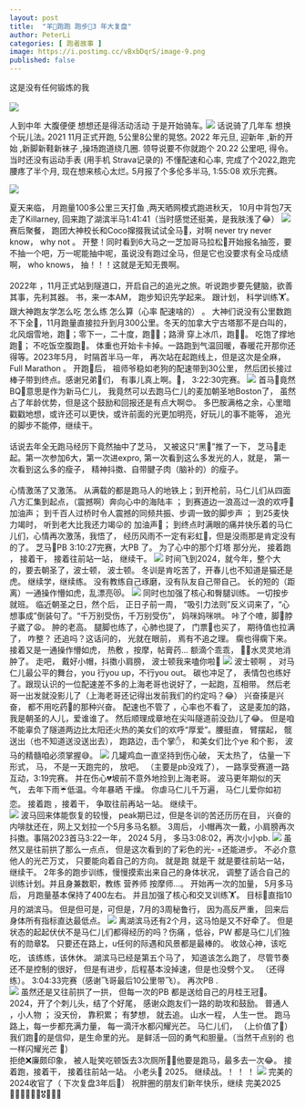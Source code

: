 ```yaml
---
layout: post
title:  "⽺🐑跑跑 跑步🏃3 年⼤复盘"
author: PeterLi
categories: [ 跑者故事 ]
image: https://i.postimg.cc/vBxbDqrS/image-9.png
published: false
---
```


这是没有任何锻炼的我<br/><br/>
![](https://i.postimg.cc/bNtD4g4g/peter-Image1.png)

⼈到中年 ⼤腹便便 想想还是得活动活动 于是开始骑⻋｡
![](../assets/images/posts/peter/image.png)
话说骑了⼏年⻋ 想换个玩⼉法｡
2021 11⽉正式开跑,  5公⾥8公⾥的晃悠｡ 2022 年元旦, 迎新年 ,新的开始 ,新脚新鞋新袜⼦  ,操场跑道绕⼏圈. 领导说要不你就跑个 20.22 公⾥吧, 得令｡ 当时还没有运动⼿表 (⽤⼿机 Strava记录的) 不懂配速和⼼率, 完成了个2022,跑完腰疼了半个⽉, 现在想来核⼼太烂｡ 5⽉报了个多伦多半⻢, 1:55:08 欢乐完赛｡

![](../assets/images/posts/peter/image-1.png)



夏天来临， 月跑量100多公里三天打鱼 ,两天晒网模式跑进秋天， 10月中背包7天走了Killarney, 回来跑了湖滨半马1:41:41（当时感觉还挺美，是我肤浅了😂）
![](../assets/images/posts/peter/image-2.png)
赛后聚餐， 跑团大神校长和Coco撺掇我试试全马🐎，对啊 never try never know， why not  。 开整！同时看到6大马之一芝加哥马拉松🏃开始报名抽签，要不抽一个吧，万一呢能抽中呢，虽说没有跑过全马，但是它也没要求有全马成绩啊， who knows， 抽！！！这就是无知无畏啊。<br/><br/>
2022年 ，11月正式站到隧道口，开启自己的追光之旅。听说跑步要先健脑，欲善其事，先利其器。 书，来一本AM， 跑步知识先学起来。 跟计划， 科学训练🏋️。 跟大神跑友学怎么吃 怎么练 怎么算（心率 配速啥的） 。  大神们说没有公里数跑不下全🐎，11月跑量直接拉升到月300公里。冬天的加拿大宁古塔那不是白叫的， 北风烟雪地，跑🏃；零下一，二十度，跑🏃‍♀️；路滑 穿上冰爪，跑🏃‍♀️。 吃饱了撑地跑🏃； 不吃饭空腹跑🏃。 体重也开始卡卡掉。一路跑到气温回暖，春暖花开那你还得等。2023年5月， 时隔首半马一年， 再次站在起跑线上，但是这次是全麻，Full Marathon 。 开跑🏃后， 祖师爷稳如老狗的配速带到30公里， 然后团长接过棒子带到终点。感谢兄弟👬们， 有事儿真上啊。🫶， 3:22:30完赛。
![](../assets/images/posts/peter/image-3.png)
 首马🐎竟然BQ🤩意思是作为新马仁儿， 我竟然可以去跑马仁儿的麦加朝圣地Boston了， 虽然占了年龄优势，但是这个鼓励和回报还是有点大啊😍。 多巴胺满格之余，心里暗戳戳地想，或许还可以更快，或许前面的光更加明亮，好玩儿的事不能等， 追光的脚步不能停，继续干。<br/><br/>
话说去年全无跑马经厉下竟然抽中了芝马， 又被这只“黑👋”推了一下， 芝马🐎走起。第一次参加6大，第一次进expro, 第一次看到这么多发光的人，就是， 第一次看到这么多的瘦子， 精神抖擞、自带腱子肉（脑补的）的瘦子。 <br/><br/>
心情激荡了又激荡。 从满载的都是跑马人的地铁上；到开枪前，马仁儿们从四面八方汇集到起点，（震撼啊）奔向心中的海陆丰 ； 到赛道边一浪高过一浪的欢呼🎉加油声； 到千百人过桥时令人震撼的同频共振、步调一致的脚步声 ； 到25麦快力竭时， 听到老大比我还力竭😛的 加油声👏； 到终点时满眼的痛并快乐着的马仁儿们，心情再次激荡，我悟了， 经历风雨不一定有彩虹🌈，但是没雨那是肯定没有的了。 芝马🐎PB 3:10:27完赛，大PB 了。 为了心中的那个灯塔 那分光， 接着跑 ， 接着干， 接着往前站一站， 继续干。 
![](../assets/images/posts/peter/image-4.png)
时间飞到2024，就今年，整个大的，要去朝圣了，波士顿， 波士顿。 冬训是肯吃苦了，开春儿也不知道是猫还是虎。 继续学，继续练。 没有教练自己琢磨，没有队友自己带自己。 长的短的（距离）一通操作懵如虎，乱漂亮😻。 
![](../assets/images/posts/peter/image-5.png)
同时也加强了核心和臀腿训练。 一切按步就班。 临近朝圣之日，然个后， 正日子前一周， “吸引力法则”反义词来了，“心想事成”倒装句了。“千万别受伤，千万别受伤”， 妈咪妈咪哄。 咔了个喳，脚🦶脖子崴了😩。 肿的老高。 腿脚也练了，心肺也提了， 门票🎫也买了， 期待值也拉满了， 咋整？ 还追吗？这话问的， 光就在眼前， 焉有不追之理。 瘸也得瘸下来。接着又是一通操作懵如虎， 热敷 ，按摩，帖膏药… 额滴个乖乖， 🦶🦶水灵灵地消肿了。 走吧， 戴好小帽，抖擞小肩膀， 波士顿我来嗑你啦🫵
![](../assets/images/posts/peter/image-6.png)
波士顿啊 ， 对马仁儿最公平的舞台，you 行you up，不行you out。 碳也冲足了， 表情包也练好了。跟现认识的一位配速差不多的上海老哥也说好了，一起跑，互相带。 然后老哥一出发就没影儿了（上海老哥还记得出发前我们的约定吗？😂）     兴奋揍是兴奋， 都不用吃药💊的那种兴奋。 配速也不管了 ，心率也不看了， 这是麦加的路， 我是朝圣的人儿，爱谁谁了。 然后顺理成章地在尖叫隧道前没劲儿了😂。 但是咱不能辜负了隧道两边比太阳还火热的美女们的欢呼“厚爱”。腰挺直， 臂摆起， 髋送出（也不知道送没送出去）， 跑路边，击个掌✋， 和美女们比个ye 和个影， 波马的精髓咱必须掌握😅。 
![](../assets/images/posts/peter/image-7.png)
几罐鸡血一直坚持到伤心破， 天太热了， 估量一下形式， 马， 不是一天跑完的， 放吧。 （主要是pb没戏了）， 一路享受赛道一路互动，3:19完赛。 并在伤心💔坡前不意外地捡到上海老哥。 波马更年期似的天气， 去年下雨☔️低温。今年暴晒 干燥。  你虐马仁儿千万遍， 马仁儿爱你如初恋。 接着跑  ，接着干， 争取往前再站一站。 继续干。  
![](../assets/images/posts/peter/image-8.png)
波马回来体能恢复的较慢， peak期已过，但是冬训的苦还历历在目， 兴奋的内啡肽还在，网上又划拉一个5月多马名额。 3周后， 小帽再次一戴，小肩膀再次抖擞。事隔2023首马3:22一年， 2024 5月， 多马3:08:02，再次小小pb. 
![](../assets/images/posts/peter/image-9.png)
虽然又是往前拱了那么一点点， 但是这次看到的了彩色的光- =还能进步。 不必介意他人的光芒万丈， 只要能向着自己的方向。 就是跑  就是干  就是要往前站一站， 继续干。 
2年多的跑步训练，慢慢摸索出来自己的身体状况， 调整了适合自己的训练计划。并且身兼数职，教练 营养师 按摩师…。 开始再一次的加量， 5月多马后， 月跑量基本保持了400左右。 并且加强了核心和交叉训练🏋️。 目标🎯直指10月的湖滨马。 但是但可是，可但是，7月的3周秘鲁行， 因为高反严重， 回来后身体所有指标直达最低点。 
![](../assets/images/posts/peter/image-10.png)
离湖滨马还有2个月，这马怕是又不好牵了。 但是状态的起起伏伏不是马仁儿们都得经历的吗？伤痛 ，低谷，PW 都是马仁儿们独有的勋章🎖️。  只要还在路上，u任何的际遇和风景都是最棒的。 收敛心神，该吃吃， 该练练，该休休。 湖滨马已经是第五个马了， 知道该怎么跑了， 尽管节奏还不是控制的很好， 但是有进步，后程基本没掉速，但是也没劈个叉。 （还得练）。  3:04:33完赛（感谢飞哥最后10公里带飞）。 再次PB .     
![](../assets/images/posts/peter/image-11.png)
虽然还是又往前拱了一拱， 但每一次的PB 都是送给自己的月桂王冠👑。2024，开了个刺儿头，结了个好尾， 感谢众跑友们一路的助攻和鼓励。 
普通人 ，小人物 ； 没天份， 靠积累； 有梦想， 就去追。 山水一程， 人生一世。 跑马路上，每一步都充满力量， 每一滴汗水都闪耀光芒。 
马仁儿们， （上价值了🤣）我们跑🏃的是信仰，是生命里的光。 是鲜活一回的勇气和胆量。（当然干点别的 也一样闪耀光芒  🤗）  
拒绝❌廉颇印象， 被人耻笑吃顿饭去3次厕所🚽😎他要是跑马，最多去一次😂。 
接着跑，接着干， 接着往前站一站。  小老头👴 2025。 继续战。！ ！ ！
![](../assets/images/posts/peter/image-12.png)
完美的2024收官了（ 下次复盘3年后🤪）
祝胖圈的朋友们新年快乐，继续 完美2025 🏃🏽‍♂️‍➡️🏋️‍♀️🎖️🚴‍♂️🍺
